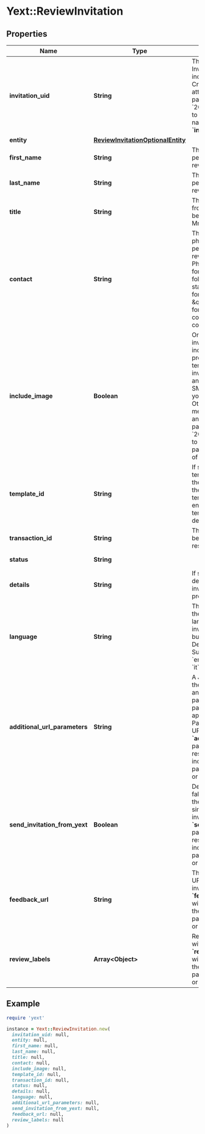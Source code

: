 # Yext::ReviewInvitation

## Properties

| Name | Type | Description | Notes |
| ---- | ---- | ----------- | ----- |
| **invitation_uid** | **String** | The UID of this Review Invitation. This UID can be included as part of Review Creation requests for attribution.  If the **&#x60;v&#x60;** parameter is before &#x60;20210728&#x60;, please refer to **&#x60;id&#x60;** as the parameter name instead of **&#x60;invitationUid&#x60;**.  | [optional][readonly] |
| **entity** | [**ReviewInvitationOptionalEntity**](ReviewInvitationOptionalEntity.md) |  |  |
| **first_name** | **String** | The first name of the person from whom a review is being requested. |  |
| **last_name** | **String** | The last name of the person from whom a review is being requested. |  |
| **title** | **String** | The title of the person from whom a review is being requested (e.g., Mr., Mrs., Miss, etc.).  |  |
| **contact** | **String** | The email address or phone number of the person from whom a review is being requested.  Phone numbers should be formatted in one of the following ways: * E.164 standard international format, with a leading \&quot;+\&quot; * National format, according to the country of the corresponding location  |  |
| **include_image** | **Boolean** | Only valid for SMS invitations.  If set to true, include the image provided in the relevant template in the SMS invitation. Please note that an image counts as an SMS message towards your SMS capacity.  Otherwise, the SMS message will not include an image.  If the **&#x60;v&#x60;** parameter is before &#x60;20210728&#x60;, please refer to **&#x60;image&#x60;** as the parameter name instead of **&#x60;includeImage&#x60;**.  | [optional] |
| **template_id** | **String** | If specified, the ID of the template used to format the email.  If not specified, the entity’s default email template is used. If the entity has no default template, the account’s default template is used.  | [optional] |
| **transaction_id** | **String** | The ID of the transaction being reviewed in response to this invitation.  | [optional] |
| **status** | **String** |  | [optional][readonly] |
| **details** | **String** | If status is REJECTED, describes why the invitation could not be processed. | [optional][readonly] |
| **language** | **String** | The ISO 639-1 code of the review invitation&#39;s language. Only valid for invitations created from built-in templates. Defaults to &#x60;en&#x60;.  Supported languages:   * &#x60;en&#x60;   * &#x60;de&#x60;   * &#x60;fr&#x60;   * &#x60;es&#x60;   * &#x60;it&#x60;   * &#x60;nl&#x60;   * &#x60;ja&#x60;  | [optional] |
| **additional_url_parameters** | **String** | A JSON object containing the key, value pairs for any additional URL parameters. These URL parameters will be appended to the First-Party Review Collection URL.  The **&#x60;additionalUrlParameters&#x60;** parameter will only be respected with the inclusion of a **&#x60;v&#x60;** parameter of &#x60;20210728&#x60; or later.  | [optional] |
| **send_invitation_from_yext** | **Boolean** | Defaults to true. If set to false, Yext will not fulfill the invitation and will simply return the created invitation object.  The **&#x60;sendInvitationFromYext&#x60;** parameter will only be respected with the inclusion of a **&#x60;v&#x60;** parameter of &#x60;20210728&#x60; or later.  | [optional] |
| **feedback_url** | **String** | The created Feedback URL unique to this invitation.  The **&#x60;feedbackURL&#x60;** parameter will only be respected with the inclusion of a **&#x60;v&#x60;** parameter of &#x60;20210728&#x60; or later.  | [optional][readonly] |
| **review_labels** | **Array&lt;Object&gt;** | Review Labels associated with the review.  The **&#x60;reviewLabels&#x60;** parameter will only be respected with the inclusion of a **&#x60;v&#x60;** parameter of &#x60;20210728&#x60; or later.  | [optional][readonly] |

## Example

```ruby
require 'yext'

instance = Yext::ReviewInvitation.new(
  invitation_uid: null,
  entity: null,
  first_name: null,
  last_name: null,
  title: null,
  contact: null,
  include_image: null,
  template_id: null,
  transaction_id: null,
  status: null,
  details: null,
  language: null,
  additional_url_parameters: null,
  send_invitation_from_yext: null,
  feedback_url: null,
  review_labels: null
)
```

